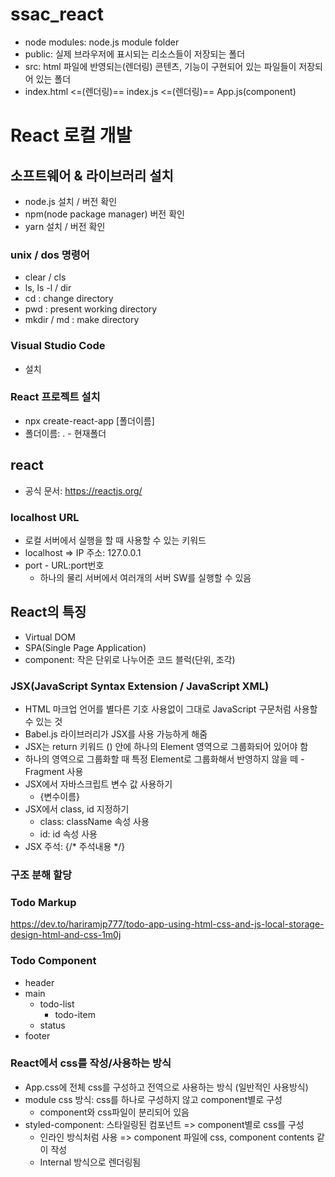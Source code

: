 # ssac_react

- node modules: node.js module folder
- public: 실제 브라우저에 표시되는 리소스들이 저장되는 폴더
- src: html 파일에 반영되는(렌더링) 콘텐츠, 기능이 구현되어 있는 파일들이 저장되어 있는 폴더
- index.html <=(렌더링)== index.js <=(렌더링)== App.js(component)

# React 로컬 개발

## 소프트웨어 & 라이브러리 설치

- node.js 설치 / 버전 확인
- npm(node package manager) 버전 확인
- yarn 설치 / 버전 확인

### unix / dos 명령어

- clear / cls
- ls, ls -l / dir
- cd : change directory
- pwd : present working directory
- mkdir / md : make directory

### Visual Studio Code

- 설치

### React 프로젝트 설치

- npx create-react-app [폴더이름]
- 폴더이름: . - 현재폴더

## react

- 공식 문서: https://reactjs.org/

### localhost URL
- 로컬 서버에서 실행을 할 때 사용할 수 있는 키워드
- localhost => IP 주소: 127.0.0.1
- port - URL:port번호
    - 하나의 물리 서버에서 여러개의 서버 SW를 실행할 수 있음

## React의 특징

- Virtual DOM
- SPA(Single Page Application)
- component: 작은 단위로 나누어준 코드 블럭(단위, 조각)

### JSX(JavaScript Syntax Extension / JavaScript XML)

- HTML 마크업 언어를 별다른 기호 사용없이 그대로 JavaScript 구문처럼 사용할 수 있는 것
- Babel.js 라이브러리가 JSX를 사용 가능하게 해줌
- JSX는 return 키워드 () 안에 하나의 Element 영역으로 그룹화되어 있어야 함
- 하나의 영역으로 그룹화할 때 특정 Element로 그룹화해서 반영하지 않을 떼 - Fragment 사용
- JSX에서 자바스크립트 변수 값 사용하기
    - {변수이름}
- JSX에서 class, id 지정하기
    - class: className 속성 사용
    - id: id 속성 사용
- JSX 주석: {/* 주석내용 */}


### 구조 분해 할당

### Todo Markup
https://dev.to/hariramjp777/todo-app-using-html-css-and-js-local-storage-design-html-and-css-1m0j

### Todo Component
- header
- main
    - todo-list
        -  todo-item
    - status
- footer

### React에서 css를 작성/사용하는 방식
- App.css에 전체 css를 구성하고 전역으로 사용하는 방식 (일반적인 사용방식)
- module css 방식: css를 하나로 구성하지 않고 component별로 구성
    - component와 css파일이 분리되어 있음
- styled-component: 스타일링된 컴포넌트 => component별로 css를 구성
    - 인라인 방식처럼 사용 => component 파일에 css, component contents 같이 작성
    - Internal 방식으로 렌더링됨